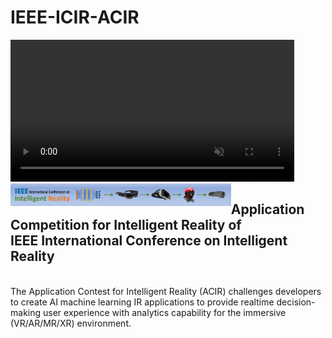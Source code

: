 # IEEE-ICIR-ACIR
<video width=90% border=1 autoplay muted>
  <source src="./ICIR_banner_rest.mp4" type=video/mp4>
</video>
<img src="./ICIR_ppt_movie_3.png" align=left width=70%><P>
<h2>Application Competition for Intelligent Reality of <br>IEEE International Conference on Intelligent Reality</h2><BR>
The Application Contest for Intelligent Reality (ACIR) challenges developers to create AI machine learning IR applications to provide realtime decision-making user experience with analytics capability for the immersive (VR/AR/MR/XR) environment.
